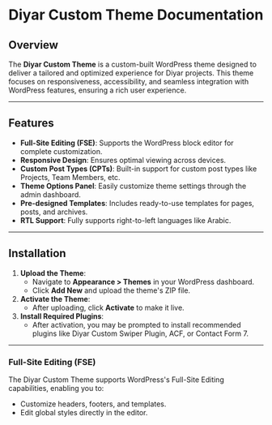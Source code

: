 # Diyar Custom Theme Documentation

## Overview

The **Diyar Custom Theme** is a custom-built WordPress theme designed to deliver a tailored and optimized experience for Diyar projects. This theme focuses on responsiveness, accessibility, and seamless integration with WordPress features, ensuring a rich user experience.

---

## Features

- **Full-Site Editing (FSE)**: Supports the WordPress block editor for complete customization.
- **Responsive Design**: Ensures optimal viewing across devices.
- **Custom Post Types (CPTs)**: Built-in support for custom post types like Projects, Team Members, etc.
- **Theme Options Panel**: Easily customize theme settings through the admin dashboard.
- **Pre-designed Templates**: Includes ready-to-use templates for pages, posts, and archives.
- **RTL Support**: Fully supports right-to-left languages like Arabic.

---

## Installation

1. **Upload the Theme**:
   - Navigate to **Appearance > Themes** in your WordPress dashboard.
   - Click **Add New** and upload the theme's ZIP file.
2. **Activate the Theme**:
   - After uploading, click **Activate** to make it live.
3. **Install Required Plugins**:
   - After activation, you may be prompted to install recommended plugins like Diyar Custom Swiper Plugin, ACF, or Contact Form 7.

---

### Full-Site Editing (FSE)
The Diyar Custom Theme supports WordPress's Full-Site Editing capabilities, enabling you to:

- Customize headers, footers, and templates.
- Edit global styles directly in the editor.


